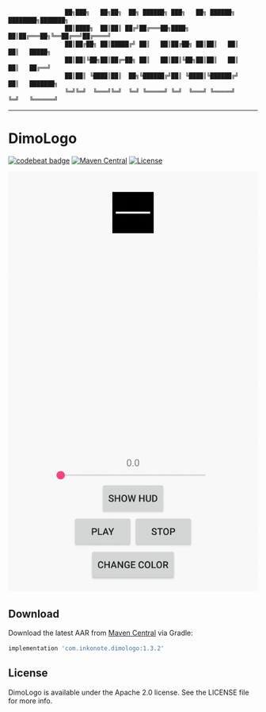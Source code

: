 ```
                ██╗███╗   ██╗██╗  ██╗ ██████╗ ███╗   ██╗ ██████╗ ████████╗███████╗                
                ██║████╗  ██║██║ ██╔╝██╔═══██╗████╗  ██║██╔═══██╗╚══██╔══╝██╔════╝
                ██║██╔██╗ ██║█████╔╝ ██║   ██║██╔██╗ ██║██║   ██║   ██║   █████╗  
                ██║██║╚██╗██║██╔═██╗ ██║   ██║██║╚██╗██║██║   ██║   ██║   ██╔══╝  
                ██║██║ ╚████║██║  ██╗╚██████╔╝██║ ╚████║╚██████╔╝   ██║   ███████╗
                ╚═╝╚═╝  ╚═══╝╚═╝  ╚═╝ ╚═════╝ ╚═╝  ╚═══╝ ╚═════╝    ╚═╝   ╚══════╝
```
<!--- ANSI Shadow -->

---

# DimoLogo

[![codebeat badge](https://codebeat.co/badges/9220dfaf-bc4f-498a-9dba-c78220d48148)](https://codebeat.co/projects/github-com-inkonote-dimologo-android-master)
[![Maven Central](https://img.shields.io/maven-central/v/com.inkonote/dimologo)](https://codebeat.co/projects/github-com-inkonote-dimologo-android-master)
[![License](https://img.shields.io/github/license/Inkonote/DimoLogo-Android)](https://github.com/Inkonote/DimoLogo-Android/blob/master/LICENSE)

![preview](Resource/preview.gif)

Download
---

Download the latest AAR from [Maven Central](https://search.maven.org/search?q=g:com.inkonote%20AND%20a:dimologo) via Gradle:

```gradle
implementation 'com.inkonote.dimologo:1.3.2'
```

License
---
DimoLogo is available under the Apache 2.0 license. See the LICENSE file for more info.
